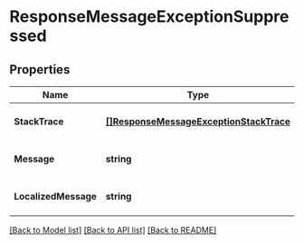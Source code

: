 # ResponseMessageExceptionSuppressed

## Properties
Name | Type | Description | Notes
------------ | ------------- | ------------- | -------------
**StackTrace** | [**[]ResponseMessageExceptionStackTrace**](ResponseMessage_exception_stackTrace.md) |  | [optional] [default to null]
**Message** | **string** |  | [optional] [default to null]
**LocalizedMessage** | **string** |  | [optional] [default to null]

[[Back to Model list]](../README.md#documentation-for-models) [[Back to API list]](../README.md#documentation-for-api-endpoints) [[Back to README]](../README.md)

